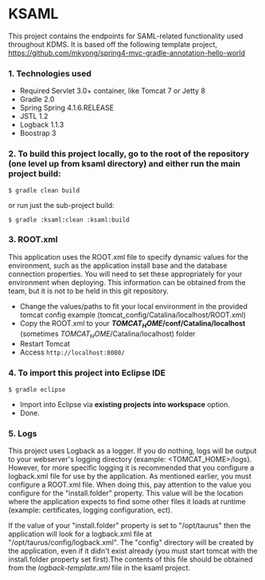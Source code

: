 KSAML
=====
This project contains the endpoints for SAML-related functionality used throughout KDMS. It is based off the following template project, https://github.com/mkyong/spring4-mvc-gradle-annotation-hello-world

### 1. Technologies used
* Required Servlet 3.0+ container, like Tomcat 7 or Jetty 8
* Gradle 2.0
* Spring Spring 4.1.6.RELEASE
* JSTL 1.2
* Logback 1.1.3
* Boostrap 3

### 2. To build this project locally, go to the root of the repository (one level up from ksaml directory) and either run the main project build:
```shell
$ gradle clean build
```
or run just the sub-project build:
```shell
$ gradle :ksaml:clean :ksaml:build
```

### 3. ROOT.xml
This application uses the ROOT.xml file to specify dynamic values for the environment, such as the application install base and the database connection properties. You will need to set these appropriately for your environment when deploying. This information can be obtained from the team, but it is not to be held in this git repository.
* Change the values/paths to fit your local environment in the provided tomcat config example (tomcat_config/Catalina/localhost/ROOT.xml)
* Copy the ROOT.xml to your **$TOMCAT_HOME$/conf/Catalina/localhost** (sometimes $TOMCAT_HOME$/Catalina/localhost) folder
* Restart Tomcat
* Access ```http://localhost:8080/```

### 4. To import this project into Eclipse IDE
```$ gradle eclipse```
* Import into Eclipse via **existing projects into workspace** option.
* Done.


### 5. Logs
This project uses Logback as a logger. If you do nothing, logs will be output to your webserver's logging directory (example: <TOMCAT_HOME>/logs). However, for more specific logging it is recommended that you configure a logback.xml file for use by the application. As mentioned earlier, you must configure a ROOT.xml file. When doing this, pay attention to the value you configure for the "install.folder" property. This value will be the location where the application expects to find some other files it loads at runtime (example: certificates, logging configuration, ect).

If the value of your "install.folder" property is set to "/opt/taurus" then the application will look for a logback.xml file at "/opt/taurus/config/logback.xml". The "config" directory will be created by the application, even if it didn't exist already (you must start tomcat with the install.folder property set first).The contents of this file should be obtained from the *logback-template.xml* file in the ksaml project. 
